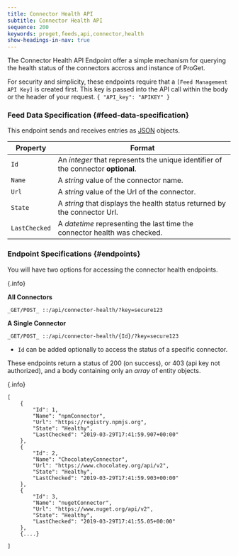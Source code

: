 ```yaml
---
title: Connector Health API
subtitle: Connector Health API
sequence: 200
keywords: proget,feeds,api,connector,health
show-headings-in-nav: true
---
```


The Connector Health API Endpoint offer a simple mechanism for querying the health status of the connectors accross and instance of ProGet.

For security and simplicity, these endpoints require that a `[Feed Management API Key]` is created first. This key is passed into the API call within the body or the header of your request.
`{
   "API_key": "APIKEY"
 }`

### Feed Data Specification {#feed-data-specification}


This endpoint sends and receives entries as [JSON](http://json.org/) objects.

<tab-block>
<tab name="Feed">

Property               | Format
-----------------------|----------
`Id`                 | An *integer* that represents the unique identifier of the connector **optional**.
`Name`             | A *string* value of the connector name.
`Url`          | A *string* value of the Url of the connector.
`State`          | A *string* that displays the health status returned by the connector Url.
`LastChecked`               | A *datetime* representing the last time the connector health was checked.

</tab>
</tab-block>


### Endpoint Specifications {#endpoints}
You will have two options for accessing the connector health endpoints.

{.info}

**All Connectors**
```
_GET/POST_ ::/api/connector-health/?key=secure123 
```
**A Single Connector**
```
_GET/POST_ ::/api/connector-health/{Id}/?key=secure123 
```

- `Id` can be added optionally to access the status of a specific connector.


These endpoints return a status of 200 (on success), or 403 (api key not authorized), and a body containing only an *array* of entity objects. 

{.info}

<tab-block>
<tab name="List Connector Health">

```
[
    {
        "Id": 1,
        "Name": "npmConnector",
        "Url": "https://registry.npmjs.org",
        "State": "Healthy",
        "LastChecked": "2019-03-29T17:41:59.907+00:00"
    },
    {
        "Id": 2,
        "Name": "ChocolateyConnector",
        "Url": "https://www.chocolatey.org/api/v2",
        "State": "Healthy",
        "LastChecked": "2019-03-29T17:41:59.903+00:00"
    },
    {
        "Id": 3,
        "Name": "nugetConnector",
        "Url": "https://www.nuget.org/api/v2",
        "State": "Healthy",
        "LastChecked": "2019-03-29T17:41:55.05+00:00"
    },
    {....}

]
```
</tab>
</tab-block>

